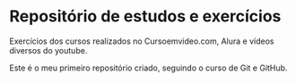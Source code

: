 # Repositório de estudos e exercícios
 Exercícios dos cursos realizados no Cursoemvideo.com, Alura e vídeos diversos do youtube.

Este é o meu primeiro repositório criado, seguindo o curso de Git e GitHub.
